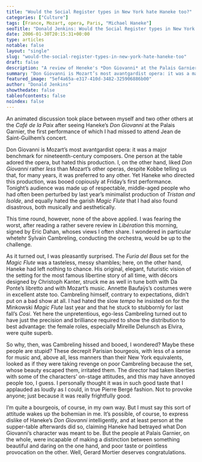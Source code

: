 ```yaml
---
title: "Would the Social Register types in New York hate Haneke too?"
categories: ["Culture"]
tags: [France, Mozart, opera, Paris, "Michael Haneke"]
seoTitle: "Donald Jenkins: Would the Social Register types in New York hate Haneke too?"
date: 2006-01-30T20:15:31+00:00
type: articles
notable: false
layout: "single"
slug: "would-the-social-register-types-in-new-york-hate-haneke-too"
draft: false
description: "A review of Heneke's *Don Giovanni* at the Palais Garnier, which received an absolutely awful welcome from the pretentious Parisian public."
summary: "Don Giovanni is Mozart’s most avantgardist opera: it was a major benchmark for nineteenth-century composers. Yet Haneke who directed this production, was booed copiously at Friday’s first performance."
featured_image: "5ef4a65a-e317-410d-3482-325906886b00"
author: "Donald Jenkins"
showthedate: false
tableofcontents: false
noindex: false
---
```


An animated discussion took place between myself and two other others at the _Café de la Paix_ after seeing Haneke’s _Don Giovanni_ at the Palais Garnier, the first performance of which I had missed to attend Jean de Saint-Guilhem’s concert.

Don Giovanni is Mozart’s most avantgardist opera: it was a major benchmark for nineteenth-century composers. One person at the table adored the opera, but hated this production. I, on the other hand, liked _Don Giovanni_ rather _less_ than Mozart’s other operas, despite Kobbe telling us that, for many years, it was preferred to any other. Yet Haneke who directed this production, was booed copiously at Friday’s first performance. Tonight’s audience was made up of respectable, middle-aged people who had often been perturbed by last year’s minimalist production of _Tristan and Isolde_, and equally hated the garish _Magic Flute_ that I had also found disastrous, both musically and aesthetically.

This time round, however, none of the above applied. I was fearing the worst, after reading a rather severe review in _Libération_ this morning, signed by Eric Dahan, whoses views I often share. I wondered in particular whetehr Sylvain Cambreling, conducting the orchestra, would be up to the challenge.

As it turned out, I was pleasantly surprised. The _Furia del Baus_ set for the _Magic Flute_ was a tasteless, messy shambles; here, on the other hand, Haneke had left nothing to chance. His original, elegant, futuristic vision of the setting for the most famous libertine story of all time, with décors designed by Christoph Kanter, struck me as well in tune both with Da Ponte’s libretto and with Mozart’s music. Annette Baufaÿs’s costumes were in excellent atste too. Cambreling himself, contrary to expectations, didn’t put on a bad show at all. I had hated the slow _tempo_ he insisted on for the Minkowski _Magic Flute_ last year and that he stuck to stubbornly for last fall’s _Cosi_. Yet here the unpretentious, ego-less Cambreling turned out to have just the precision and brilliance required to show the distribution to best advantage: the female roles, especially Mireille Delunsch as Elvira, were quite superb.

So why, then, was Cambreling hissed and booed, I wondered? Maybe these people are stupid? These decrepit Parisian bourgeois, with less of a sense for music and, above all, less manners than their New York equivalents, looked as if they were taking revenge on poor Cambreling because the set, whose beauty escaped them, irritated them. The director had taken liberties with some of the characters’ on-stage attitudes, and this may have annoyed people too, I guess. I personally thought it was in such good taste that I applauded as loudly as I could, in true Pierre Bergé fashion. Not to provoke anyone; just because it was really frightfully good.

I’m quite a bourgeois, of course, in my own way. But I must say this sort of attitude wakes up the bohemian in me. It’s possible, of course, to express dislike of Haneke’s _Don Giovanni_ intelligently, and at least person at the supper-table afterwards did so, claiming Haneke had betrayed what Don Giovanni’s character was meant to be. But the people at Palais Garnier, on the whole, were incapable of making a distinction between something beautiful and daring on the one hand, and poor taste or pointless provocation on the other. Well, Gerard Mortier deserves congratulations.
